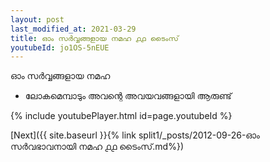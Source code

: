```yaml
---
layout: post
last_modified_at: 2021-03-29
title: ഓം സർവ്വങ്ങളായ നമഹ ൧൧ ടൈംസ്
youtubeId: jo1OS-5nEUE
---
```

 
 
 ഓം സർവ്വങ്ങളായ നമഹ 
 
 -  ലോകമെമ്പാടും അവന്റെ അവയവങ്ങളായി ആരുണ്ട് 
 
  
 
  
 
 
 
 
 
 


{% include youtubePlayer.html id=page.youtubeId %}
 
[Next]({{ site.baseurl }}{% link  split1/_posts/2012-09-26-ഓം സർവഭാവനായി നമഹ ൧൧ ടൈംസ്.md%})
 
